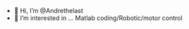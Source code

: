 - 👋 Hi, I’m @Andrethelast
- 👀 I’m interested in ... Matlab coding/Robotic/motor control

<!---
Andrethelast/Andrethelast is a ✨ special ✨ repository because its `README.md` (this file) appears on your GitHub profile.
You can click the Preview link to take a look at your changes.
--->

